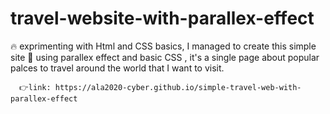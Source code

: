 # travel-website-with-parallex-effect

🔥 exprimenting with Html and CSS basics, I managed to create this simple site 💯 using parallex effect and basic CSS , it's a single page about popular palces to travel around the world that I want to visit.

      👉link: https://ala2020-cyber.github.io/simple-travel-web-with-parallex-effect
